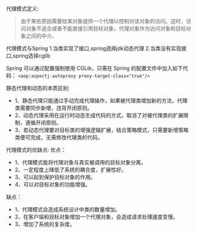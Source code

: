 代理模式定义:
> 由于某些原因需要给某对象提供一个代理以控制对该对象的访问。这时，访问对象不适合或者不能直接引用目标对象，代理对象作为访问对象和目标对象之间的中介。

代理模式与Spring
1.当类实现了接口,spring选择jdk动态代理
2.当类没有实现接口,spring选择cglib

Spring 可以通过配置强制使用 CGLib，只需在 Spring 的配置文件中加入如下代码：
` <aop:aspectj-autoproxy proxy-target-class="true"/> `

静态代理和动态的本质区别:
- 1、静态代理只能通过手动完成代理操作，如果被代理类增加新的方法，代理类需要同步新增，违背开闭原则。
- 2、动态代理采用在运行时动态生成代码的方式，取消了对被代理类的扩展限制，遵循开闭原则。
- 3、若动态代理要对目标类的增强逻辑扩展，结合策略模式，只需要新增策略类便可完成，无需修改代理类的代码。

代理模式的优缺点:
优点：
- 1、代理模式能将代理对象与真实被调用的目标对象分离。
- 2、一定程度上降低了系统的耦合度，扩展性好。
- 3、可以起到保护目标对象的作用。
- 4、可以对目标对象的功能增强。

缺点：
- 1、代理模式会造成系统设计中类的数量增加。
- 2、在客户端和目标对象增加一个代理对象，会造成请求处理速度变慢。
- 3、增加了系统的复杂度。


